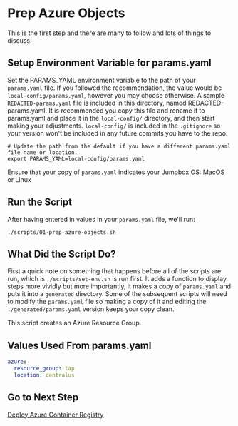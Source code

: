 # Prep Azure Objects

This is the first step and there are many to follow and lots of things to discuss.

## Setup Environment Variable for params.yaml

Set the PARAMS_YAML environment variable to the path of your `params.yaml` file. If you followed the recommendation, the value would be `local-config/params.yaml`, however you may choose otherwise. A sample `REDACTED-params.yaml` file is included in this directory, named REDACTED-params.yaml. It is recommended you copy this file and rename it to params.yaml and place it in the `local-config/` directory, and then start making your adjustments. `local-config/` is included in the `.gitignore` so your version won't be included in any future commits you have to the repo.

```shell
# Update the path from the default if you have a different params.yaml file name or location.
export PARAMS_YAML=local-config/params.yaml
```

Ensure that your copy of `params.yaml` indicates your Jumpbox OS: MacOS or Linux

## Run the Script

After having entered in values in your `params.yaml` file, we'll run:

```shell
./scripts/01-prep-azure-objects.sh
```

## What Did the Script Do?

First a quick note on something that happens before all of the scripts are run, which is `./scripts/set-env.sh` is run first. It adds a function to display steps more vividly but more importantly, it makes a copy of `params.yaml` and puts it into a `generated` directory. Some of the subsequent scripts will need to modify the `params.yaml` file so making a copy of it and editing the `./generated/params.yaml` version keeps your copy clean.

This script creates an Azure Resource Group.

## Values Used From params.yaml

```yaml
azure:
  resource_group: tap
  location: centralus
```

## Go to Next Step

[Deploy Azure Container Registry](./02-deploy-azure-container-registry.md)
